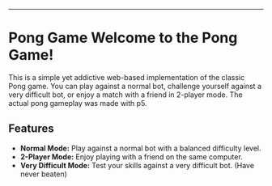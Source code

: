 --- 
# Pong Game Welcome to the Pong Game! 
This is a simple yet addictive web-based implementation of the classic Pong game. 
You can play against a normal bot, challenge yourself against a very difficult bot, or enjoy a match with a friend in 2-player mode.
The actual pong gameplay was made with p5. 
## Features 
- **Normal Mode:** Play against a normal bot with a balanced difficulty level.
- **2-Player Mode:** Enjoy playing with a friend on the same computer.
- **Very Difficult Mode:** Test your skills against a very difficult bot. (Have never beaten)
